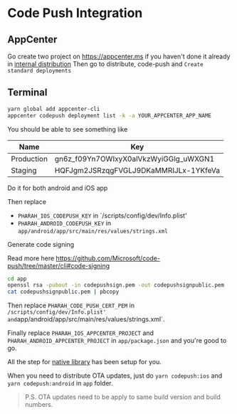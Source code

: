 # Code Push Integration

## AppCenter

Go create two project on https://appcenter.ms if you haven't done it already in [internal distribution](internal-distribution.md#appcenter)
Then go to distribute, code-push and `Create standard deployments`

## Terminal

```bash
yarn global add appcenter-cli
appcenter codepush deployment list -k -a YOUR_APPCENTER_APP_NAME
```

You should be able to see something like

| Name       | Key                                   |
| ---------- | ------------------------------------- |
| Production | gn6z_f09Yn7OWIxyX0alVkzWyiGGlg_uWXGN1 |
| Staging    | HQFJgm2JSRzqgFVGLJ9DKaMMRIJLx-1YKfeVa |

Do it for both android and iOS app

Then replace

- `PHARAH_IOS_CODEPUSH_KEY` in `/scripts/config/dev/Info.plist'
- `PHARAH_ANDROID_CODEPUSH_KEY` in `app/android/app/src/main/res/values/strings.xml`

Generate code signing

Read more here https://github.com/Microsoft/code-push/tree/master/cli#code-signing

```bash
cd app
openssl rsa -pubout -in codepushsign.pem -out codepushsignpublic.pem
cat codepushsignpublic.pem | pbcopy
```

Then replace `PHARAH_CODE_PUSH_CERT_PEM` in `/scripts/config/dev/Info.plist' and`app/android/app/src/main/res/values/strings.xml`.

Finally replace `PHARAH_IOS_APPCENTER_PROJECT` and `PHARAH_ANDROID_APPCENTER_PROJECT` in `app/package.json` and you're good to go.

All the step for [native library](https://github.com/microsoft/react-native-code-push#getting-started) has been setup for you.

When you need to distribute OTA updates, just do `yarn codepush:ios` and `yarn codepush:android` in `app` folder.

> P.S. OTA updates need to be apply to same build version and build numbers.
